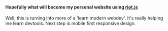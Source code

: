 #### Hopefully what will become my personal website using [riot.js](https://muut.com/riotjs/)
Well, this is turning into more of a 'learn modern webdev'. It's really helping me learn devtools. Next step is mobile first responsive design.
